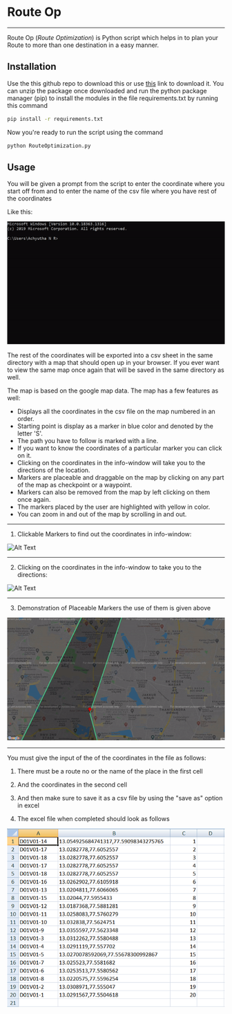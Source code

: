 # Route Op
***
Route Op (_Route Optimization_) is Python script which helps in to plan your Route to more than one destination in a easy manner.

## Installation
Use the this github repo to download this or use [this](https://github.com/Anonymous390/MapTest "Route Optimization") link to download it. You can unzip the package once downloaded and run the python package manager (pip) to install the modules in the file requirements.txt by running this command
```bash
pip install -r requirements.txt
```
Now you're ready to run the script using the command
```bash
python RouteOptimization.py
```

## Usage
You will be given a prompt from the script to enter the coordinate where you start off from and to enter the name of the csv file where you have rest of the coordinates

Like this:

![Alt Text](https://github.com/Anonymous390/MapTest/blob/main/etc/gif1.gif)

The rest of the coordinates will be exported into a csv sheet in the same directory with a map that should open up in your browser. If you ever want to view the same map once again that will be saved in the same directory as well.

The map is based on the google map data. The map has a few features as well:
  * Displays all the coordinates in the csv file on the map numbered in an order.
  * Starting point is display as a marker in blue color and denoted by the letter 'S'.
  * The path you have to follow is marked with a line.
  * If you want to know the coordinates of a particular marker you can click on it.
  * Clicking on the coordinates in the info-window will take you to the directions of the location.
  * Markers are placeable and draggable on the map by clicking on any part of the map as checkpoint or a waypoint.
  * Markers can also be removed from the map by left clicking on them once again.
  * The markers placed by the user are highlighted with yellow in color.
  * You can zoom in and out of the map by scrolling in and out.
***
1. Clickable Markers to find out the coordinates in info-window:

![Alt Text](https://github.com/Anonymous390/MapTest/blob/main/etc/gif3.gif)
***
2. Clicking on the coordinates in the info-window to take you to the directions:

![Alt Text](https://github.com/Anonymous390/MapTest/blob/main/etc/gif4.gif)
***
3. Demonstration of Placeable Markers the use of them is given above

![Alt Text](https://github.com/Anonymous390/MapTest/blob/main/etc/gif5.gif)

***

You must give the input of the of the coordinates in the file as follows:

1. There must be a route no or the name of the place in the first cell

2. And the coordinates in the second cell

3. And then make sure to save it as a csv file by using the "save as" option in excel

4. The excel file when completed should look as follows

![Alt Text](https://github.com/Anonymous390/MapTest/blob/main/etc/img2.png)
